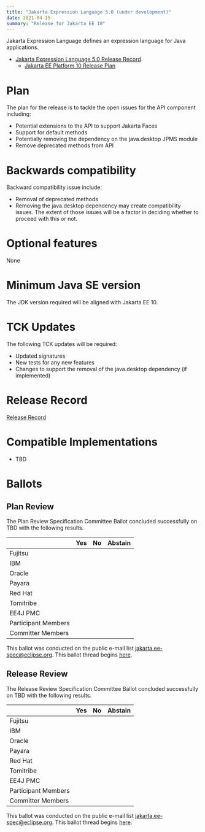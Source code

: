 ```yaml
---
title: "Jakarta Expression Language 5.0 (under development)"
date: 2021-04-15
summary: "Release for Jakarta EE 10"
---
```

Jakarta Expression Language defines an expression language for Java applications.

* [Jakarta Expression Language 5.0 Release Record](https://projects.eclipse.org/projects/ee4j.el/releases/5.0.0)
    * [Jakarta EE Platform 10 Release Plan](https://eclipse-ee4j.github.io/jakartaee-platform/jakartaee10/JakartaEE10ReleasePlan)

# Plan

The plan for the release is to tackle the open issues for the API component including:
* Potential extensions to the API to support Jakarta Faces
* Support for default methods
* Potentially removing the dependency on the java.desktop JPMS module
* Remove deprecated methods from API

# Backwards compatibility
Backward compatibility issue include:
* Removal of deprecated methods
* Removing the java.desktop dependency may create compatibility issues. The extent of those issues will be a factor in deciding whether to proceed with this or not.

# Optional features
None

# Minimum Java SE version
The JDK version required will be aligned with Jakarta EE 10.

# TCK Updates
The following TCK updates will be required:
* Updated signatures
* New tests for any new features
* Changes to support the removal of the java.desktop dependency (if implemented)

# Release Record
[Release Record](https://projects.eclipse.org/projects/ee4j.el/releases/5.0.0)

# Compatible Implementations

* TBD

# Ballots

## Plan Review

The Plan Review Specification Committee Ballot concluded successfully on TBD with the following results.

|                       |  Yes    | No  | Abstain  |
|-----------------------|---------|-----|----------|
|Fujitsu                |         |     |          |
|IBM                    |         |     |          |
|Oracle                 |         |     |          |
|Payara                 |         |     |          |
|Red Hat                |         |     |          |
|Tomitribe              |         |     |          |
|EE4J PMC               |         |     |          |
|Participant Members    |         |     |          |
|Committer Members      |         |     |          |

 This ballot was conducted on the public e-mail list [jakarta.ee-spec@eclipse.org](). This ballot thread begins [here](TBD).
 
## Release Review

The Release Review Specification Committee Ballot concluded successfully on TBD with the following results.

|                       |  Yes    | No      | Abstain  |
|-----------------------|---------|---------|----------|
|Fujitsu                |         |         |          |
|IBM                    |         |         |          |
|Oracle                 |         |         |          |
|Payara                 |         |         |          |
|Red Hat                |         |         |          |
|Tomitribe              |         |         |          |
|EE4J PMC               |         |         |          |
|Participant Members    |         |         |          |
|Committer Members      |         |         |          |

 This ballot was conducted on the public e-mail list [jakarta.ee-spec@eclipse.org](). This ballot thread begins [here](TBD).
